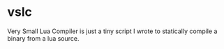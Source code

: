 # vslc
Very Small Lua Compiler is just a tiny script I wrote to statically compile a binary from a lua source.
